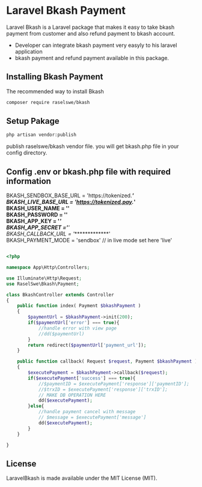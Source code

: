 # Laravel Bkash Payment


Laravel Bkash is a Laravel package that makes it easy to take bkash payment from customer 
and also refund payment to bkash account.

- Developer can integrate bkash payment very easyly to his laravel application
- bkash payment and refund payment available in this package.


## Installing Bkash Payment

The recommended way to install Bkash

```bash
composer require raselswe/bkash
```


## Setup Pakage

```bash
php artisan vendor:publish 
```
publish raselswe/bkash vendor file. you will get bkash.php file in your config directory.


## Config .env or bkash.php file with required information

BKASH_SENDBOX_BASE_URL = 'https://tokenized.*******' <br />
BKASH_LIVE_BASE_URL = 'https://tokenized.pay.*********' <br />
BKASH_USER_NAME = '****************'<br />
BKASH_PASSWORD = '******************'<br />
BKASH_APP_KEY = '******************'<br />
BKASH_APP_SECRET ='*************'<br />
BKASH_CALLBACK_URL = '**************'<br />
BKASH_PAYMENT_MODE = 'sendbox'  // in live mode set here 'live'<br />


```php

<?php

namespace App\Http\Controllers;

use Illuminate\Http\Request;
use RaselSwe\Bkash\Payment;

class BkashController extends Controller
{
    public function index( Payment $bkashPayment )
    {
        $paymentUrl = $bkashPayment->init(200);
        if($paymentUrl['error'] === true){
            //handle error with view page
            //dd($paymentUrl)
        }
        return redirect($paymentUrl['payment_url']);
    }

    public function callback( Request $request, Payment $bkashPayment )
    {
        $executePayment = $bkashPayment->callback($request);
        if($executePayment['success'] === true){
            //$paymentID = $executePayment['response']['paymentID'];
            //$trxID = $executePayment['response']['trxID'];
            // MAKE DB OPERATION HERE
            dd($executePayment);
        }else{
            //handle payment cancel with message
            // $message = $executePayment['message']
            dd($executePayment);
        }
    }

}

```

## License

LaravelBkash is made available under the MIT License (MIT).
